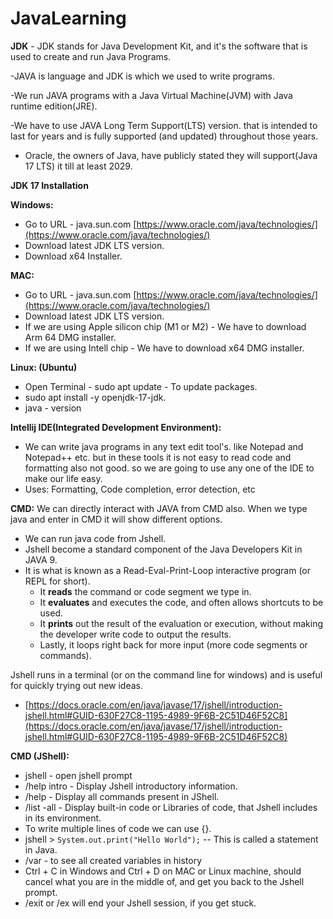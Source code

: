 # JavaLearning

**JDK** - JDK stands for Java Development Kit, and it's the software that is used to create and run Java Programs.

-JAVA is language and JDK is which we used to write programs.

-We run JAVA programs with a Java Virtual Machine(JVM) with Java runtime edition(JRE).

-We have to use JAVA Long Term Support(LTS) version. that is intended to last for years and is fully supported 
(and updated) throughout those years.

* Oracle, the owners of Java, have publicly stated they will support(Java 17 LTS) it till at least 2029.

**JDK 17 Installation**

**Windows:**
* Go to URL - java.sun.com [https://www.oracle.com/java/technologies/](https://www.oracle.com/java/technologies/)
* Download latest JDK LTS version.
* Download x64 Installer.

**MAC:**
* Go to URL - java.sun.com [https://www.oracle.com/java/technologies/](https://www.oracle.com/java/technologies/)
* Download latest JDK LTS version.
* If we are using Apple silicon chip (M1 or M2) - We have to download Arm 64 DMG installer.
* If we are using Intell chip - We have to download x64 DMG installer.

**Linux: (Ubuntu)**
* Open Terminal - sudo apt update - To update packages.
* sudo apt install -y openjdk-17-jdk.
* java - version

**Intellij IDE(Integrated Development Environment):**
* We can write java programs in any text edit tool's. like Notepad and Notepad++ etc. but in these tools it is not 
  easy to read code and formatting also not good. so we are going to use any one of the IDE to make our life easy.
* Uses: Formatting, Code completion, error detection, etc

**CMD:** We can directly interact with JAVA from CMD also. When we type java and enter in CMD it will show different 
  options.

- We can run java code from Jshell.
- Jshell become a standard component of the Java Developers Kit in JAVA 9.
- It is what is known as a Read-Eval-Print-Loop interactive program (or REPL for short).
  * It **reads** the command or code segment we type in.
  * It **evaluates** and executes the code, and often allows shortcuts to be used.
  * It **prints** out the result of the evaluation or execution, without making the developer write code to output the 
    results.
  * Lastly, it loops right back for more input (more code segments or commands).

Jshell runs in a terminal (or on the command line for windows) and is useful for quickly trying out new ideas.
 - [https://docs.oracle.com/en/java/javase/17/jshell/introduction-jshell.html#GUID-630F27C8-1195-4989-9F6B-2C51D46F52C8](https://docs.oracle.com/en/java/javase/17/jshell/introduction-jshell.html#GUID-630F27C8-1195-4989-9F6B-2C51D46F52C8)

**CMD (JShell):**
- jshell  - open jshell prompt
- /help intro - Display Jshell introductory information.
- /help  - Display all commands present in JShell.
- /list -all - Display built-in code or Libraries of code, that Jshell includes in its environment.
- To write multiple lines of code we can use {}.
- jshell > `System.out.print("Hello World");`  -- This is called a statement in Java.
- /var - to see all created variables in history
- Ctrl + C in Windows and Ctrl + D on MAC or Linux machine, should cancel what you are in the middle of, and get you
    back to the Jshell prompt.
- /exit or /ex will end your Jshell session, if you get stuck.